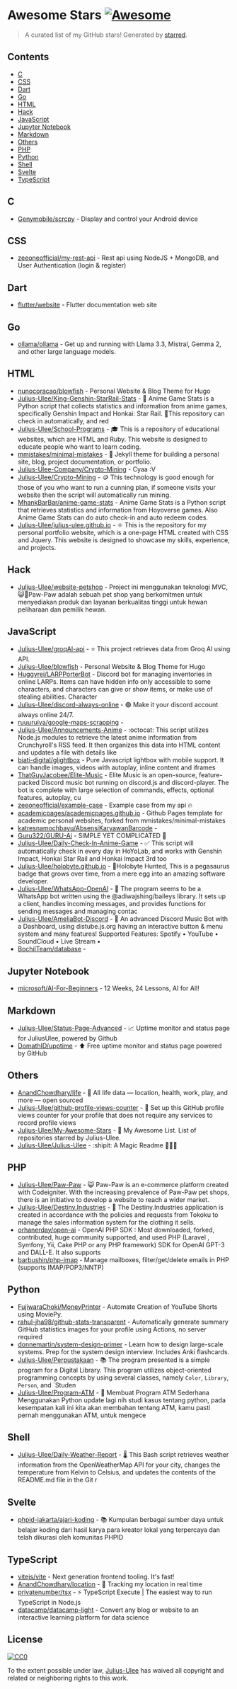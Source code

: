 <!--lint disable awesome-contributing awesome-license awesome-list-item match-punctuation no-repeat-punctuation no-undefined-references awesome-spell-check-->
# Awesome Stars [![Awesome](https://awesome.re/badge.svg)](https://github.com/sindresorhus/awesome)

> A curated list of my GitHub stars! Generated by [starred](https://github.com/maguowei/starred).

## Contents

- [C](#c)
- [CSS](#css)
- [Dart](#dart)
- [Go](#go)
- [HTML](#html)
- [Hack](#hack)
- [JavaScript](#javascript)
- [Jupyter Notebook](#jupyter-notebook)
- [Markdown](#markdown)
- [Others](#others)
- [PHP](#php)
- [Python](#python)
- [Shell](#shell)
- [Svelte](#svelte)
- [TypeScript](#typescript)

## C 

- [Genymobile/scrcpy](https://github.com/Genymobile/scrcpy) - Display and control your Android device

## CSS 

- [zeeoneofficial/my-rest-api](https://github.com/zeeoneofficial/my-rest-api) - Rest api using NodeJS + MongoDB, and User Authentication (login & register)

## Dart 

- [flutter/website](https://github.com/flutter/website) - Flutter documentation web site

## Go 

- [ollama/ollama](https://github.com/ollama/ollama) - Get up and running with Llama 3.3, Mistral, Gemma 2, and other large language models.

## HTML 

- [nunocoracao/blowfish](https://github.com/nunocoracao/blowfish) - Personal Website & Blog Theme for Hugo
- [Julius-Ulee/King-Genshin-StarRail-Stats](https://github.com/Julius-Ulee/King-Genshin-StarRail-Stats) - 🍰 Anime Game Stats is a Python script that collects statistics and information from anime games, specifically Genshin Impact and Honkai: Star Rail. 🍹This repository can check in automatically, and red
- [Julius-Ulee/School-Programs](https://github.com/Julius-Ulee/School-Programs) - 🎓 This is a repository of educational websites, which are HTML and Ruby. This website is designed to educate people who want to learn coding.
- [mmistakes/minimal-mistakes](https://github.com/mmistakes/minimal-mistakes) - :triangular_ruler: Jekyll theme for building a personal site, blog, project documentation, or portfolio.
- [Julius-Ulee-Company/Crypto-Mining](https://github.com/Julius-Ulee-Company/Crypto-Mining) - Cyaa :V
- [Julius-Ulee/Crypto-Mining](https://github.com/Julius-Ulee/Crypto-Mining) - 🪙 This technology is good enough for those of you who want to run a cunning plan, if someone visits your website then the script will automatically run mining.
- [MhankBarBar/anime-game-stats](https://github.com/MhankBarBar/anime-game-stats) - Anime Game Stats is a Python script that retrieves statistics and information from Hoyoverse games. Also Anime Game Stats can do auto check-in and auto redeem codes.
- [Julius-Ulee/julius-ulee.github.io](https://github.com/Julius-Ulee/julius-ulee.github.io) - ⚛️  This is the repository for my personal portfolio website, which is a one-page HTML created with CSS and Jquery. This website is designed to showcase my skills, experience, and projects.

## Hack 

- [Julius-Ulee/website-petshop](https://github.com/Julius-Ulee/website-petshop) - Project ini menggunakan teknologi MVC, 😺🐶Paw-Paw adalah sebuah pet shop yang berkomitmen untuk menyediakan produk dan layanan berkualitas tinggi untuk hewan peliharaan dan pemilik hewan.

## JavaScript 

- [Julius-Ulee/groqAI-api](https://github.com/Julius-Ulee/groqAI-api) - ⭐ This project retrieves data from Groq AI using API.
- [Julius-Ulee/blowfish](https://github.com/Julius-Ulee/blowfish) - Personal Website & Blog Theme for Hugo
- [Huggyrei/LARPPorterBot](https://github.com/Huggyrei/LARPPorterBot) - Discord bot for managing inventories in online LARPs. Items can have hidden info only accessible to some characters, and characters can give or show items, or make use of stealing abilities. Character
- [Julius-Ulee/discord-always-online](https://github.com/Julius-Ulee/discord-always-online) - 🟢 Make it your discord account always online 24/7.
- [ruuuruiya/google-maps-scrapping](https://github.com/ruuuruiya/google-maps-scrapping) - 
- [Julius-Ulee/Announcements-Anime](https://github.com/Julius-Ulee/Announcements-Anime) - :octocat: This script utilizes Node.js modules to retrieve the latest anime information from Crunchyroll's RSS feed. It then organizes this data into HTML content and updates a file with details like 
- [biati-digital/glightbox](https://github.com/biati-digital/glightbox) - Pure Javascript lightbox with mobile support. It can handle images, videos with autoplay, inline content and iframes
- [ThatGuyJacobee/Elite-Music](https://github.com/ThatGuyJacobee/Elite-Music) - Elite Music is an open-source, feature-packed Discord music bot running on discord.js and discord-player. The bot is complete with large selection of commands, effects, optional features, autoplay, cu
- [zeeoneofficial/example-case](https://github.com/zeeoneofficial/example-case) - Example case from my api 🔥
- [academicpages/academicpages.github.io](https://github.com/academicpages/academicpages.github.io) - Github Pages template for academic personal websites, forked from mmistakes/minimal-mistakes
- [katresnamochbayu/AbsensiKaryawanBarcode](https://github.com/katresnamochbayu/AbsensiKaryawanBarcode) - 
- [Guru322/GURU-Ai](https://github.com/Guru322/GURU-Ai) - SIMPLE YET COMPLICATED 🚩
- [Julius-Ulee/Daily-Check-In-Anime-Game](https://github.com/Julius-Ulee/Daily-Check-In-Anime-Game) - ✅ This script will automatically check in every day in HoYoLab, and works with Genshin Impact, Honkai Star Rail and Honkai Impact 3rd too
- [Julius-Ulee/holobyte.github.io](https://github.com/Julius-Ulee/holobyte.github.io) - 🦖Holobyte Hunted, This is a pegasaurus badge that grows over time, from a mere egg into an amazing software developer.
- [Julius-Ulee/WhatsApp-OpenAI](https://github.com/Julius-Ulee/WhatsApp-OpenAI) - 🤖 The program seems to be a WhatsApp bot written using the @adiwajshing/baileys library. It sets up a client, handles incoming messages, and provides functions for sending messages and managing contac
- [Julius-Ulee/AmeliaBot-Discord](https://github.com/Julius-Ulee/AmeliaBot-Discord) - 🤖 An advanced Discord Music Bot with a Dashboard, using distube.js.org having an interactive button & menu system and many features! Supported Features: Spotify • YouTube • SoundCloud • Live Stream • 
- [BochilTeam/database](https://github.com/BochilTeam/database) - 

## Jupyter Notebook 

- [microsoft/AI-For-Beginners](https://github.com/microsoft/AI-For-Beginners) - 12 Weeks, 24 Lessons, AI for All!

## Markdown 

- [Julius-Ulee/Status-Page-Advanced](https://github.com/Julius-Ulee/Status-Page-Advanced) - 📈 Uptime monitor and status page for JuliusUlee, powered by Github
- [DomathID/upptime](https://github.com/DomathID/upptime) - ⬆️ Free uptime monitor and status page powered by GitHub

## Others 

- [AnandChowdhary/life](https://github.com/AnandChowdhary/life) - 🧬 All life data — location, health, work, play, and more — open sourced
- [Julius-Ulee/github-profile-views-counter](https://github.com/Julius-Ulee/github-profile-views-counter) - 🚀 Set up this GitHub profile views counter for your profile that does not require any services to record profile views
- [Julius-Ulee/My-Awesome-Stars](https://github.com/Julius-Ulee/My-Awesome-Stars) - 🌟 My Awesome List. List of repositories starred by Julius-Ulee.
- [Julius-Ulee/Julius-Ulee](https://github.com/Julius-Ulee/Julius-Ulee) - :shipit: A Magic Readme 🌟🧙‍♀️

## PHP 

- [Julius-Ulee/Paw-Paw](https://github.com/Julius-Ulee/Paw-Paw) - 😺 Paw-Paw is an e-commerce platform created with Codeigniter. With the increasing prevalence of Paw-Paw pet shops, there is an initiative to develop a website to reach a wider market.
- [Julius-Ulee/Destiny.Industries](https://github.com/Julius-Ulee/Destiny.Industries) - 👔 The Destiny.Industries application is created in accordance with the policies and requests from Tokoku to manage the sales information system for the clothing it sells.
- [orhanerday/open-ai](https://github.com/orhanerday/open-ai) - OpenAI PHP SDK : Most downloaded, forked, contributed, huge community supported, and used PHP (Laravel , Symfony, Yii, Cake PHP or any PHP framework) SDK for OpenAI GPT-3 and DALL-E. It also supports 
- [barbushin/php-imap](https://github.com/barbushin/php-imap) - Manage mailboxes, filter/get/delete emails in PHP (supports IMAP/POP3/NNTP)

## Python 

- [FujiwaraChoki/MoneyPrinter](https://github.com/FujiwaraChoki/MoneyPrinter) - Automate Creation of YouTube Shorts using MoviePy.
- [rahul-jha98/github-stats-transparent](https://github.com/rahul-jha98/github-stats-transparent) - Automatically generate summary GitHub statistics images for your profile using Actions, no server required
- [donnemartin/system-design-primer](https://github.com/donnemartin/system-design-primer) - Learn how to design large-scale systems. Prep for the system design interview.  Includes Anki flashcards.
- [Julius-Ulee/Perpustakaan](https://github.com/Julius-Ulee/Perpustakaan) - 📚 The program presented is a simple program for a Digital Library. This program utilizes object-oriented programming concepts by using several classes, namely `Color`, `Library`, `Person`, and `Studen
- [Julius-Ulee/Program-ATM](https://github.com/Julius-Ulee/Program-ATM) - 🏧 Membuat Program ATM Sederhana Menggunakan Python update lagi nih studi kasus tentang python, pada kesempatan kali ini kita akan membahan tentang ATM, kamu pasti pernah menggunakan ATM, untuk mengece

## Shell 

- [Julius-Ulee/Daily-Weather-Report](https://github.com/Julius-Ulee/Daily-Weather-Report) - 🌡️ This Bash script retrieves weather information from the OpenWeatherMap API for your city, changes the temperature from Kelvin to Celsius, and updates the contents of the README.md file in the Git r

## Svelte 

- [phpid-jakarta/ajari-koding](https://github.com/phpid-jakarta/ajari-koding) - 📚 Kumpulan berbagai sumber daya untuk belajar koding dari hasil karya para kreator lokal yang terpercaya dan telah dikurasi oleh komunitas PHPID

## TypeScript 

- [vitejs/vite](https://github.com/vitejs/vite) - Next generation frontend tooling. It's fast!
- [AnandChowdhary/location](https://github.com/AnandChowdhary/location) - 📍 Tracking my location in real time
- [privatenumber/tsx](https://github.com/privatenumber/tsx) - ⚡️ TypeScript Execute | The easiest way to run TypeScript in Node.js
- [datacamp/datacamp-light](https://github.com/datacamp/datacamp-light) - Convert any blog or website to an interactive learning platform for data science


## License

[![CC0](http://mirrors.creativecommons.org/presskit/buttons/88x31/svg/cc-zero.svg)](https://creativecommons.org/publicdomain/zero/1.0/)

To the extent possible under law, [Julius-Ulee](https://github.com/Julius-Ulee) has waived all copyright and related or neighboring rights to this work.

